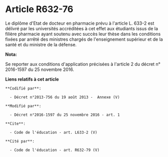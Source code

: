# Article R632-76

Le diplôme d'Etat de docteur en pharmacie prévu à l'article L. 633-2 est délivré par les universités accréditées à cet effet
aux étudiants issus de la filière pharmacie ayant soutenu avec succès leur thèse dans les conditions fixées par arrêté des
ministres chargés de l'enseignement supérieur et de la santé et du ministre de la défense.

**Nota:**

Se reporter aux conditions d'application précisées à l'article 2 du décret n° 2016-1597 du 25 novembre 2016.

**Liens relatifs à cet article**

	**Codifié par**:

	  - Décret n°2013-756 du 19 août 2013 -  Annexe (V)

	**Modifié par**:

	  - Décret n°2016-1597 du 25 novembre 2016 - art. 1

	**Cite**:

	  - Code de l'éducation - art. L633-2 (V)

	**Cité par**:

	  - Code de l'éducation - art. R632-79 (V)
